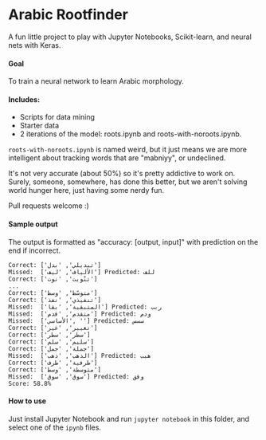 # Arabic Rootfinder

A fun little project to play with Jupyter Notebooks, Scikit-learn, and neural nets with Keras.

#### Goal

To train a neural network to learn Arabic morphology.

#### Includes:

* Scripts for data mining
* Starter data
* 2 iterations of the model: roots.ipynb and roots-with-noroots.ipynb.

`roots-with-noroots.ipynb` is named weird, but it just means we are more intelligent about tracking words that are "mabniyy", or undeclined.

It's not very accurate (about 50%) so it's pretty addictive to work on. Surely, someone, somewhere, has done this better, but we aren't solving world hunger here, just having some nerdy fun.

Pull requests welcome :)

#### Sample output

The output is formatted as "accuracy: [output, input]" with prediction on the end if incorrect.

```
Correct: ['تبديلي', 'بدل']
Missed:  ['الألياف', 'ليف'] Predicted: للف
Correct: ['تنْويت', 'نوت']
...
Correct: ['متوسّط', 'وسط']
Correct: ['تنفيذي', 'نفذ']
Missed:  ['المتبقية', 'بقا'] Predicted: ربب
Missed:  ['متقدم', 'قدم'] Predicted: ودم
Missed:  ['الأساسي', ''] Predicted: سسس
Correct: ['تغيير', 'غير']
Correct: ['سطر', 'سطر']
Correct: ['سليم', 'سلم']
Correct: ['جملة', 'جمل']
Missed:  ['الذهب', 'ذهب'] Predicted: هبب
Correct: ['طرفية', 'طرف']
Correct: ['متوسطة', 'وسط']
Missed:  ['سوق', 'سوق'] Predicted: وقق
Score: 58.8%
```

#### How to use

Just install Jupyter Notebook and run `jupyter notebook` in this folder, and select one of the `ipynb` files.
